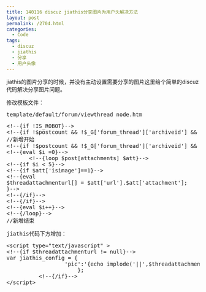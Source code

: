 ```yaml
---
title: 140116 discuz jiathis分享图片为用户头解决方法
layout: post
permalink: /2704.html
categories:
  - Code
tags:
  - discuz
  - jiathis
  - 分享
  - 用户头像
---
```

jiathis的图片分享的时候，并没有主动设置需要分享的图片这里给个简单的discuz代码解决分享图片问题。

修改模板文件：

<pre>template/default/forum/viewthread_node.htm
</pre>

<pre class="brush: php; title: ; notranslate" title="">&lt;!--{if !IS_ROBOT}--&gt;
&lt;!--{if !$postcount && !$_G['forum_thread']['archiveid'] && $post['first'] }--&gt;
//新增开始
&lt;!--{if !$postcount && !$_G['forum_thread']['archiveid'] && $post['first'] }--&gt;
&lt;!--{eval $i =0}--&gt;
       &lt;!--{loop $post[attachments] $att}--&gt;
&lt;!--{if $i &lt; 5}--&gt;
&lt;!--{if $att['isimage']==1}--&gt;
&lt;!--{eval 
$threadattachmenturl[] = $att['url'].$att['attachment'];
}--&gt;
&lt;!--{/if}--&gt;
&lt;!--{/if}--&gt;
&lt;!--{eval $i++}--&gt;
&lt;!--{/loop}--&gt;	
//新增结束
</pre>

<pre>jiathis代码下方增加：
</pre>

<pre class="brush: php; title: ; notranslate" title="">&lt;script type="text/javascript" &gt;
&lt;!--{if $threadattachmenturl != null}--&gt;
var jiathis_config = {	
                  'pic':'{echo implode('||',$threadattachmenturl)}'	
			          };	
          &lt;!--{/if}--&gt;	
&lt;/script&gt;
</pre>